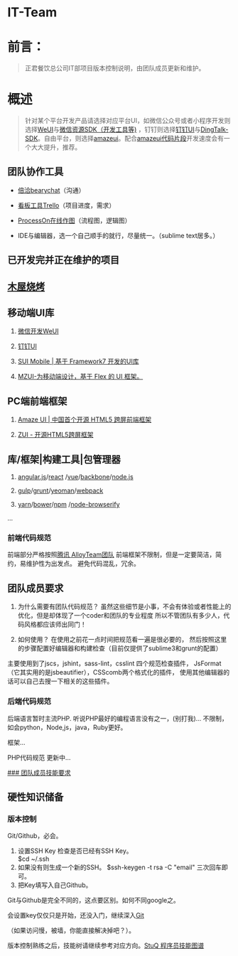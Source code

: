 # IT-Team

# 前言：
> 正君餐饮总公司IT部项目版本控制说明，由团队成员更新和维护。

# 概述
> 针对某个平台开发产品请选择对应平台UI，如微信公众号或者小程序开发则选择[WeUI](https://github.com/weui/weui)与[微信资源SDK（开发工具等)](https://github.com/muwubbq/WeChat)
，钉钉则选择[钉钉UI](https://github.com/amazeui/amazeui-dingtalk)与[DingTalk-SDK](https://github.com/muwubbq/DingTalk)。自由平台，则选择[amazeui](https://github.com/amazeui/amazeui)。配合[amazeui代码片段](https://github.com/amazeui/snippets)开发速度会有一个大大提升，推荐。

## 团队协作工具
- [倍洽bearychat](https://muwuit.bearychat.com)（沟通）

- [看板工具Trello](https://trello.com/itteam461)（项目进度，需求）

- [ProcessOn在线作图](http://www.processon.com)（流程图，逻辑图）

- IDE与编辑器，选一个自己顺手的就行，尽量统一。（sublime text居多。）

## 已开发完并正在维护的项目

## [木屋烧烤](https://github.com/muwubbq)

## 移动端UI库

1. [微信开发WeUI](https://github.com/weui/weui)

2. [钉钉UI](https://github.com/amazeui/amazeui-dingtalk)

3. [SUI Mobile | 基于 Framework7 开发的UI库](https://github.com/sdc-alibaba/SUI-Mobile)

4. [MZUI-为移动端设计，基于 Flex 的 UI 框架。](http://zui.sexy/m/)

## PC端前端框架

1. [Amaze UI | 中国首个开源 HTML5 跨屏前端框架](https://github.com/amazeui/amazeui)

2. [ZUI - 开源HTML5跨屏框架](http://zui.sexy/) 

## 库/框架|构建工具|包管理器
1. [angular.js](http://angularjs.org)/[react](https://facebook.github.io/react/) /[vue](http://vuejs.org/)/[backbone](http://backbonejs.org/)/[node.js](https://nodejs.org/en/)

2. [gulp](http://gulpjs.com/)/[grunt](http://gruntjs.com/)/[yeoman](http://yeoman.io/)/[webpack](https://webpack.github.io/)

3. [yarn](https://yarnpkg.com/)/[bower](https://bower.io/)/[npm](https://www.npmjs.com/) /[node-browserify](http://browserify.org/)

...


### 前端代码规范

前端部分严格按照[腾讯 AlloyTeam团队](http://alloyteam.github.io/CodeGuide/)
前端框架不限制，但是一定要简洁，简约，易维护性为出发点。
避免代码混乱，冗余。

## 团队成员要求

1. 为什么需要有团队代码规范？
虽然这些细节是小事，不会有体验或者性能上的优化，但是却体现了一个coder和团队的专业程度 
所以不管团队有多少人，代码风格都应该师出同门！

2. 如何使用？
在使用之前花一点时间把规范看一遍是很必要的，
然后按照这里的步骤配置好编辑器和构建检查（目前仅提供了sublime3和grunt的配置）

主要使用到了jscs，jshint，sass-lint，csslint 四个规范检查插件，
JsFormat（它其实用的是jsbeautifier），CSScomb两个格式化的插件，
使用其他编辑器的话可以自己去搜一下相关的这些插件。


### 后端代码规范

后端语言暂时主流PHP.
听说PHP最好的编程语言没有之一，(别打我)...
不限制，如会python，Node,js，java，Ruby更好。

框架...

PHP代码规范
更新中...

[### 团队成员技能要求](https://github.com/muwubbq/IT-Team/blob/master/%E9%80%9A%E7%94%A8%E6%8A%80%E8%83%BD.md)

## 硬性知识储备

### 版本控制
Git/Github，必会。

1. 设置SSH Key
检查是否已经有SSH Key。  
$cd ~/.ssh
2. 如果没有则生成一个新的SSH。
$ssh-keygen -t rsa -C "email" 三次回车即可。
3. 把Key填写入自己Github。

Git与Github是完全不同的，这点要区别。如何不同google之。

会设置key仅仅只是开始，还没入门，继续深入[Git](https://github.com/TeamStuQ/skill-map/blob/master/data/map-Git.md)

（如果访问慢，被墙，你能直接解决掉吧？）。

版本控制熟练之后，技能树请继续参考对应方向。[StuQ 程序员技能图谱](https://github.com/TeamStuQ/skill-map)